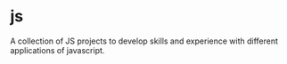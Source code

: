 # js
A collection of JS projects to develop skills and experience with different applications of javascript.
